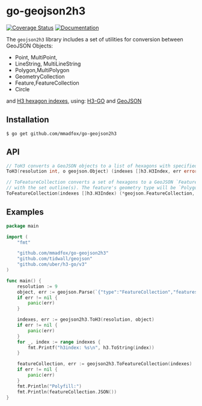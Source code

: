 # go-geojson2h3

[![Coverage Status](https://coveralls.io/repos/github/mmadfox/go-geojson2h3/badge.svg?branch=main)](https://coveralls.io/github/mmadfox/go-geojson2h3?branch=main&s=5)
[![Documentation](https://godoc.org/github.com/mmadfox/go-geojson2h3?status.svg)](https://pkg.go.dev/github.com/mmadfox/go-geojson2h3)

The `geojson2h3` library includes a set of utilities for conversion between GeoJSON Objects: 
* Point, MultiPoint,
* LineString, MultiLineString
* Polygon,MultiPolygon
* GeometryCollection
* Feature,FeatureCollection
* Circle

and [H3 hexagon indexes](https://h3geo.org), 
using:
    [H3-GO](https://github.com/uber/h3-go) and
    [GeoJSON](https://github.com/tidwall/geojson)

## Installation
```shell
$ go get github.com/mmadfox/go-geojson2h3
```

## API
```go
// ToH3 converts a GeoJSON objects to a list of hexagons with specified resolution.
ToH3(resolution int, o geojson.Object) (indexes []h3.H3Index, err error)

// ToFeatureCollection converts a set of hexagons to a GeoJSON `FeatureCollection`
// with the set outline(s). The feature's geometry type will be `Polygon`.
ToFeatureCollection(indexes []h3.H3Index) (*geojson.FeatureCollection, error)
```

## Examples
```go
package main

import (
	"fmt"

	"github.com/mmadfox/go-geojson2h3"
	"github.com/tidwall/geojson"
	"github.com/uber/h3-go/v3"
)

func main() {
	resolution := 9
	object, err := geojson.Parse(`{"type":"FeatureCollection","features":[{"type":"Feature","properties":{"shape":"Polygon","name":"Unnamed Layer","category":"default"},"geometry":{"type":"Polygon","coordinates":[[[-73.901303,40.756892],[-73.893924,40.743755],[-73.871476,40.756278],[-73.863378,40.764175],[-73.871444,40.768467],[-73.879852,40.760014],[-73.885515,40.764045],[-73.891522,40.761054],[-73.901303,40.756892]]]},"id":"a6ca1b7e-9ddf-4425-ad07-8a895f7d6ccf"}]}`, nil)
	if err != nil {
		panic(err)
	}

	indexes, err := geojson2h3.ToH3(resolution, object)
	if err != nil {
		panic(err)
	}
	for _, index := range indexes {
		fmt.Printf("h3index: %s\n", h3.ToString(index))
	}

	featureCollection, err := geojson2h3.ToFeatureCollection(indexes)
	if err != nil {
		panic(err)
	}
	fmt.Println("Polyfill:")
	fmt.Println(featureCollection.JSON())
}
```
